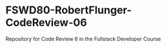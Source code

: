 # FSWD80-RobertFlunger-CodeReview-06
Repository for Code Review 6 in the Fullstack Developer Course
